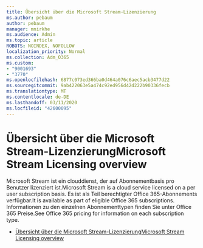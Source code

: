 ```yaml
---
title: Übersicht über die Microsoft Stream-Lizenzierung
ms.author: pebaum
author: pebaum
manager: mnirkhe
ms.audience: Admin
ms.topic: article
ROBOTS: NOINDEX, NOFOLLOW
localization_priority: Normal
ms.collection: Adm_O365
ms.custom:
- "9001693"
- "3770"
ms.openlocfilehash: 6877c073ed366ba0d464a076c6aec5acb3477d22
ms.sourcegitcommit: 9ab422063e5a474c92ed956d42d222b90336fecb
ms.translationtype: MT
ms.contentlocale: de-DE
ms.lasthandoff: 03/11/2020
ms.locfileid: "42600095"
---
```

# <a name="microsoft-stream-licensing-overview"></a><span data-ttu-id="770b8-102">Übersicht über die Microsoft Stream-Lizenzierung</span><span class="sxs-lookup"><span data-stu-id="770b8-102">Microsoft Stream Licensing overview</span></span>

<span data-ttu-id="770b8-103">Microsoft Stream ist ein clouddienst, der auf Abonnementbasis pro Benutzer lizenziert ist.</span><span class="sxs-lookup"><span data-stu-id="770b8-103">Microsoft Stream is a cloud service licensed on a per user subscription basis.</span></span> <span data-ttu-id="770b8-104">Es ist als Teil berechtigter Office 365-Abonnements verfügbar.</span><span class="sxs-lookup"><span data-stu-id="770b8-104">It is available as part of eligible Office 365 subscriptions.</span></span> <span data-ttu-id="770b8-105">Informationen zu den einzelnen Abonnementtypen finden Sie unter Office 365 Preise.</span><span class="sxs-lookup"><span data-stu-id="770b8-105">See Office 365 pricing for information on each subscription type.</span></span>

- [<span data-ttu-id="770b8-106">Übersicht über die Microsoft Stream-Lizenzierung</span><span class="sxs-lookup"><span data-stu-id="770b8-106">Microsoft Stream Licensing overview</span></span>](https://docs.microsoft.com/stream/license-overview)
